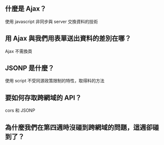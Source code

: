 ## 什麼是 Ajax？
使用 javascript 非同步與 server 交換資料的技術

## 用 Ajax 與我們用表單送出資料的差別在哪？
Ajax 不需換頁

## JSONP 是什麼？
使用 script 不受同源政策限制的特性，取得料的方法

## 要如何存取跨網域的 API？
cors 和 JSONP

## 為什麼我們在第四週時沒碰到跨網域的問題，這週卻碰到了？

